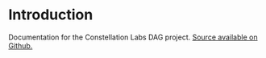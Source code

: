 # Introduction

Documentation for the Constellation Labs DAG project. [Source available on Github.](https://github.com/Constellation-Labs/constellation/)